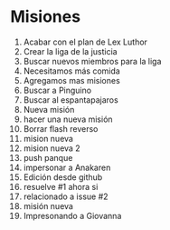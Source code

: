 # Misiones

1. Acabar con el plan de Lex Luthor
2. Crear la liga de la justicia
3. Buscar nuevos miembros para la liga
4. Necesitamos más comida
5. Agregamos mas misiones
6. Buscar a Pinguino
7. Buscar al espantapajaros
8. Nueva misión
9. hacer una nueva misión
10. Borrar flash reverso
11. mision nueva
12. mision nueva 2
13. push panque
14. impersonar a Anakaren
15. Edición desde github
16. resuelve #1 ahora si
17. relacionado a issue #2
18. misión nueva
19. Impresonando a Giovanna
